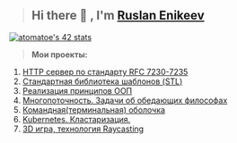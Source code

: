 > ## Hi there 👋 , I'm [Ruslan Enikeev](https://github.com/atomatoe) ##

[![atomatoe's 42 stats](https://badge42.herokuapp.com/api/stats/atomatoe?privacyEmail=true)](https://github.com/atomatoe)

> <b>Мои проекты:</b>
1. [HTTP сервер по стандарту RFC 7230-7235](https://github.com/atomatoe/webserv)
2. [Стандартная библиотека шаблонов (STL)](https://github.com/atomatoe/ft_containers)
3. [Реализация принципов ООП](https://github.com/atomatoe/CPP_modules)
4. [Многопоточность. Задачи об обедающих философах](https://github.com/atomatoe/ft_philosophers)
5. [Командная(терминальная) оболочка](https://github.com/atomatoe/minishell)
6. [Kubernetes. Кластаризация.](https://github.com/atomatoe/ft_service)
7. [3D игра, технология Raycasting](https://github.com/atomatoe/cub3D)
